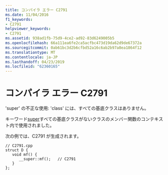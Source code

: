 ```yaml
---
title: コンパイラ エラー C2791
ms.date: 11/04/2016
f1_keywords:
- C2791
helpviewer_keywords:
- C2791
ms.assetid: 938ad1fb-75d9-4ce2-ad92-83d6249005b5
ms.openlocfilehash: 66a111ea6fe2ca5acfbc473d19da62d9de67372a
ms.sourcegitcommit: 0ab61bc3d2b6cfbd52a16c6ab2b97a8ea1864f12
ms.translationtype: MT
ms.contentlocale: ja-JP
ms.lasthandoff: 04/23/2019
ms.locfileid: "62360165"
---
```

# <a name="compiler-error-c2791"></a>コンパイラ エラー C2791

'super' の不正な使用: 'class' には、すべての基底クラスはありません。

キーワード[super](../../cpp/super.md)すべての基底クラスがないクラスのメンバー関数のコンテキスト内で使用されました。

次の例では、C2791 が生成されます。

```
// C2791.cpp
struct D {
   void mf() {
      __super::mf();   // C2791
   }
};
```